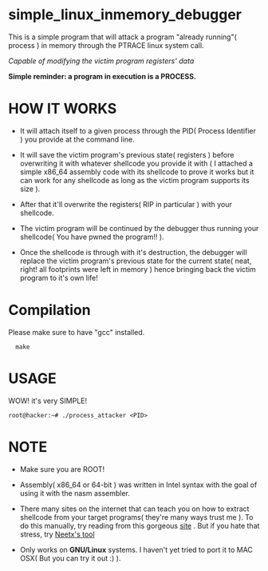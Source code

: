 # simple_linux_inmemory_debugger
This is a simple program that will attack a program "already running"( process ) in memory through the PTRACE linux system call.

_Capable of modifying the victim program registers' data_

**Simple reminder: a program in execution is a PROCESS.**

# HOW IT WORKS
- It will attach itself to a given process through the PID( Process Identifier ) you provide at the command line.

- It will save the victim program's previous state( registers ) before overwriting it with whatever shellcode you provide it with
( I attached a simple x86_64 assembly code with its shellcode to prove it works but it can work for any shellcode as long as the victim program supports its size ).

- After that it'll overwrite the registers( RIP in particular ) with your shellcode.

- The victim program will be continued by the debugger thus running your shellcode( You have pwned the program!! ).

- Once the shellcode is through with it's destruction, the debugger will replace the victim program's previous state for the current state( neat, right! all footprints were left in memory ) hence bringing back the 
victim program to it's own life!

# Compilation
Please make sure to have "gcc" installed.
      
      make

# USAGE
WOW! it's very SIMPLE!

    root@hacker:~# ./process_attacker <PID>

# NOTE
- Make sure you are ROOT! 
- Assembly( x86_64 or 64-bit ) was written in Intel syntax with the goal of using it with the nasm assembler.

- There many sites on the internet that can teach you on how to extract shellcode from your target programs( they're many ways trust me ). To do this manually, try reading from this gorgeous [site](http://security.cs.pub.ro/hexcellents/wiki/kb/exploiting/shellcode-walkthrough#getting-a-binary-and-byte-string-shellcode) . But if you hate that stress, try [Neetx's tool](https://github.com/Neetx/Shellcode-Extractor)

- Only works on **GNU/Linux** systems. I haven't yet tried to port it to MAC OSX( But you can try it out :) ). 
